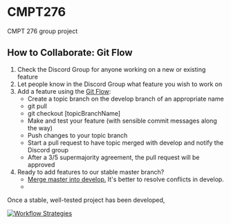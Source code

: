 # CMPT276
CMPT 276 group project

## How to Collaborate: Git Flow

<ol>
<li>Check the Discord Group for anyone working on a new or existing feature</li>
<li>Let people know in the Discord Group what feature you wish to work on</li>
<li>Add a feature using the <a href=https://git-scm.com/book/en/v2/Git-Branching-Branching-Workflows>Git Flow</a>:
    <ul>
    <li>Create a topic branch on the develop branch of an appropriate name</li>
    <li>git pull</li>
    <li>git checkout [topicBranchName]</li>
    <li>Make and test your feature (with sensible commit messages along the way)</li>
    <li>Push changes to your topic branch</li>
    <li>Start a pull request to have topic merged with develop and notify the Discord group</li>
    <li>After a 3/5 supermajority agreement, the pull request will be approved</li>
    </ul>
</li>
<li>Ready to add features to our stable master branch?
    <ul>
    <li><a href =https://stackoverflow.com/questions/14168677/merge-development-branch-with-master>Merge master into develop.</a> It's better to resolve conflicts in develop.</li>
    <li></li>
    </ul>
</li>
</ol>

Once a stable, well-tested project has been developed, 

[![Workflow Strategies](http://img.youtube.com/vi/aJnFGMclhU8/0.jpg)](https://youtu.be/aJnFGMclhU8?t=194)